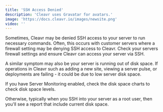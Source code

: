 ```yaml
---
title: 'SSH Access Denied'
description: 'Cleavr uses Gravatar for avatars.'
image: 'https://docs.cleavr.io/images/newsite.png'
video: ''
---
```


Sometimes, Cleavr may be denied SSH access to your server to run necessary commands. Often, this occurs with customer 
servers where a firewall setting may be denying SSH access to Cleavr. Check your servers firewall settings and ensure 
Cleavr can access your server via SSH. 

A similar symptom may also be your server is running out of disk space. If operations in Cleavr such as adding a new site, 
viewing a server pulse, or deployments are failing - it could be due to low server disk space. 

If you have Server Monitoring enabled, check the disk space charts to check disk space levels. 

Otherwise, typically when you SSH into your server as a root user, then you'll see a report that include current disk space. 
